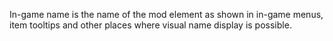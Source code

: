 In-game name is the name of the mod element as shown in in-game menus, item tooltips and other places where visual name display is possible.